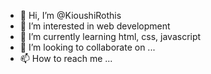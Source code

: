 - 👋 Hi, I’m @KioushiRothis
- 👀 I’m interested in web development
- 🌱 I’m currently learning html, css, javascript
- 💞️ I’m looking to collaborate on ...
- 📫 How to reach me ...

<!---
KioushiRothis/KioushiRothis is a ✨ special ✨ repository because its `README.md` (this file) appears on your GitHub profile.
You can click the Preview link to take a look at your changes.
--->
